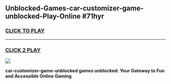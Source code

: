 
## Unblocked-Games-car-customizer-game-unblocked-Play-Online #71hyr
<h3>
<a href="https://news.freeplayer.one?title=car-customizer-game-unblocked&ref=3">CLICK TO PLAY</a></h3>
<hr>

<h3>
<a href="https://news.freeplayer.one?title=car-customizer-game-unblocked&ref=3">CLICK 2 PLAY</a>
  
</h3>

<a href="https://news.freeplayer.one?title=car-customizer-game-unblocked&ref=3"><img src="https://clearcache.store/games.png"></a>


**car-customizer-game-unblocked games unblocked: Your Gateway to Fun and Accessible Online Gaming**
